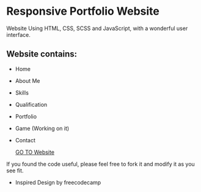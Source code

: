 # Responsive Portfolio Website 

Website Using HTML, CSS, SCSS and JavaScript, with a wonderful user interface.

## Website contains: 

- Home
- About Me
- Skills
- Qualification
- Portfolio
- Game (Working on it)
- Contact

   [GO TO Website](https://mishraji566.github.io/Portfolio)

If you found the code useful, please feel free to fork it and modify it as you see fit.

 - Inspired Design by freecodecamp
